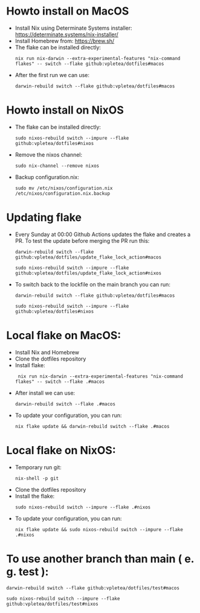 # Howto install on MacOS
- Install Nix using Determinate Systems installer: https://determinate.systems/nix-installer/
- Install Homebrew from:  https://brew.sh/
- The flake can be installed directly:
  ```
  nix run nix-darwin --extra-experimental-features "nix-command flakes" -- switch --flake github:vpletea/dotfiles#macos
  ```
- After the first run we can use:
  ```
  darwin-rebuild switch --flake github:vpletea/dotfiles#macos
  ```
  
# Howto install on NixOS
- The flake can be installed directly:
  ```
  sudo nixos-rebuild switch --impure --flake github:vpletea/dotfiles#nixos
  ```
- Remove the nixos channel:
  ```
  sudo nix-channel --remove nixos
  ```
- Backup configuration.nix:
  ```
  sudo mv /etc/nixos/configuration.nix /etc/nixos/configuration.nix.backup
  ```

# Updating flake
- Every Sunday at 00:00 Github Actions updates the flake and creates a PR. To test the update before merging the PR run this:
  ```
  darwin-rebuild switch --flake github:vpletea/dotfiles/update_flake_lock_action#macos
  ```
  ```
  sudo nixos-rebuild switch --impure --flake github:vpletea/dotfiles/update_flake_lock_action#nixos
  ```
- To switch back to the lockfile on the main branch you can run:
  ```
  darwin-rebuild switch --flake github:vpletea/dotfiles#macos
  ```
  ```
  sudo nixos-rebuild switch --impure --flake github:vpletea/dotfiles#nixos
  ```    
  
# Local flake on MacOS:
- Install Nix and Homebrew
- Clone the dotfiles repository
- Install flake:
  ```
   nix run nix-darwin --extra-experimental-features "nix-command flakes" -- switch --flake .#macos
  ```
- After install we can use:
  ```
  darwin-rebuild switch --flake .#macos
  ```
- To update your configuration, you can run:
  ```
  nix flake update && darwin-rebuild switch --flake .#macos
  ```
  
# Local flake on NixOS:
- Temporary run git:
  ```
  nix-shell -p git
  ```
- Clone the dotfiles repository
- Install the flake:
  ```
  sudo nixos-rebuild switch --impure --flake .#nixos
  ```
- To update your configuration, you can run:
  ```
  nix flake update && sudo nixos-rebuild switch --impure --flake .#nixos

# To use another branch than main ( e. g. test ):
   ```
  darwin-rebuild switch --flake github:vpletea/dotfiles/test#macos
  ```
  ```
  sudo nixos-rebuild switch --impure --flake github:vpletea/dotfiles/test#nixos
  ```
